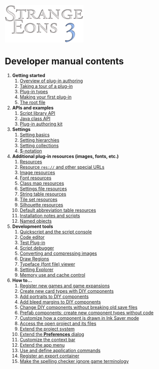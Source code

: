 ![Strange Eons 3](images/se3-header.png)

# Developer manual contents

1. **Getting started**
   1. [Overview of plug-in authoring](dm-overview.md)
   2. [Taking a tour of a plug-in](dm-walkthrough.md)
   3. [Plug-in types](dm-plugin-types.md)
   4. [Making your first plug-in](dm-first-plugin.md)
   5. [The root file](dm-eons-plugin.md)
2. **APIs and examples**
   1. [Script library API](dm-script-api.md)
   2. [Java class API](dm-java-api.md)
   3. [Plug-in authoring kit](dm-pak.md)
3. **Settings**
   1. [Setting basics](dm-settings.md)
   2. [Setting hierarchies](dm-setting-hierarchies.md)
   3. [Setting collections](dm-setting-collections.md)
   4. [$-notation](dm-dollar-notation.md)
4. **Additional plug-in resources (images, fonts, etc.)**
   1. [Resources](dm-resources.md)
   2. [Resource `res://` and other special URLs](dm-special-urls.md)
   3. [Image resources](dm-res-image.md)
   4. [Font resources](dm-res-font.md)
   5. [Class map resources](dm-res-classmap.md)
   6. [Settings file resources](dm-res-settings.md)
   7. [String table resources](dm-res-string-table.md)
   8. [Tile set resources](dm-res-tile-set.md)
   9. [Silhouette resources](dm-res-silhouette.md)
   10. [Default abbreviation table resources](dm-res-abbrv-table.md)
   11. [Installation notes and scripts](dm-installation.md)
   12. [Named objects](dm-named-objects.md)
5. **Development tools**
   1. [Quickscript and the script console](dm-quickscript.md)
   2. [Code editor](dm-code-editor.md)
   3. [Test Plug-in](dm-test-plugin.md)
   4. [Script debugger](dm-debugger.md)
   5. [Converting and compressing images](dm-convert-image.md)
   6. [Draw Regions](dm-draw-regions.md)
   7. [Typeface (font file) viewer](dm-type-viewer.md)
   8. [Setting Explorer](dm-setting-explorer.md)
   9. [Memory use and cache control](dm-memory.md)
6. **How to...**
   1. [Register new games and game expansions](dm-register-game.md)
   2. [Create new card types with DIY components](dm-diy.md)
   3. [Add portraits to DIY components](dm-diy-portraits.md)
   4. [Add bleed margins to DIY components](dm-diy-bleed-margins.md)
   5. [Change DIY components without breaking old save files](dm-compatibility.md)
   6. [Prefab components: create new component types without code](dm-diy-prefab.md)
   7. [Customize how a component is drawn in Ink Saver mode](dm-ink-saver.md)
   8. [Access the open project and its files](dm-project.md)
   9. [Extend the project system](dm-project-ext.md)
   10. [Extend the **Preferences** dialog](dm-preferences.md)
   11. [Customize the context bar](dm-context-bar.md)
   12. [Extend the app menu](dm-app-menu.md)
   13. [Use and define application commands](dm-app-commands.md)
   14. [Register an export container](dm-export-container.md)
   15. [Make the spelling checker ignore game terminology](dm-spelling-exclusions.md)
